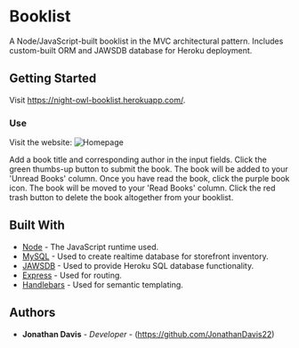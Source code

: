 # Booklist

A Node/JavaScript-built booklist in the MVC architectural pattern. Includes custom-built ORM and JAWSDB database for Heroku deployment.

## Getting Started

Visit https://night-owl-booklist.herokuapp.com/.

### Use

Visit the website:
![Homepage](https://raw.githubusercontent.com/JonathanDavis22/booklist/master/screenshots/index.png "Homepage")

Add a book title and corresponding author in the input fields. Click the green thumbs-up button to submit the book. The book will be added to your 'Unread Books' column. Once you have read the book, click the purple book icon. The book will be moved to your 'Read Books' column. Click the red trash button to delete the book altogether from your booklist.


## Built With

* [Node](https://nodejs.org/api/http.html) - The JavaScript runtime used.
* [MySQL](https://www.mysql.com/) - Used to create realtime database for storefront inventory.
* [JAWSDB](https://elements.heroku.com/addons/jawsdb) - Used to provide Heroku SQL database functionality.
* [Express](https://expressjs.com/) - Used for routing.
* [Handlebars](https://handlebarsjs.com/) - Used for semantic templating.

## Authors

* **Jonathan Davis** - *Developer* - (https://github.com/JonathanDavis22)
